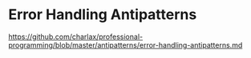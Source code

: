 # Error Handling Antipatterns
https://github.com/charlax/professional-programming/blob/master/antipatterns/error-handling-antipatterns.md